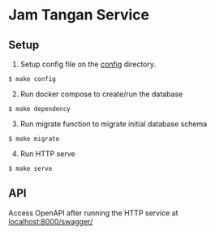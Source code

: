 # Jam Tangan Service

## Setup

1. Setup config file on the [config](config) directory.

```shell
$ make config
```

2. Run docker compose to create/run the database

```shell
$ make dependency
```

3. Run migrate function to migrate initial database schema

```shell
$ make migrate
```

4. Run HTTP serve

```shell
$ make serve
```

## API

Access OpenAPI after running the HTTP service at [localhost:8000/swagger/](http://localhost:8000/swagger/)
